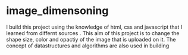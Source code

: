 # image_dimensoning
I build this project using the knowledge of html, css and javascript that I learned from differnt sources .
This aim of this project is to change the shape size, color and opactiy of the image that is uploaded on it.
The concept of datastructures and algorithms are also used in building 
